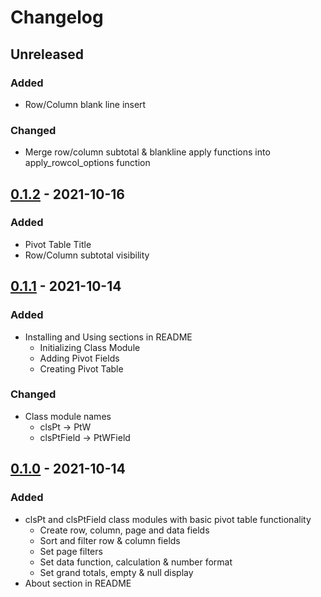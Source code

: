 # Changelog

## Unreleased

### Added

- Row/Column blank line insert

### Changed
- Merge row/column subtotal & blankline apply functions into apply_rowcol_options function

## [0.1.2] - 2021-10-16

### Added

- Pivot Table Title
- Row/Column subtotal visibility

## [0.1.1] - 2021-10-14

### Added

- Installing and Using sections in README
  - Initializing Class Module
  - Adding Pivot Fields
  - Creating Pivot Table

### Changed

- Class module names
  - clsPt -> PtW
  - clsPtField -> PtWField

## [0.1.0] - 2021-10-14

### Added

- clsPt and clsPtField class modules with basic pivot table functionality
  - Create row, column, page and data fields
  - Sort and filter row & column fields
  - Set page filters
  - Set data function, calculation & number format
  - Set grand totals, empty & null display
- About section in README

[0.1.2]: https://github.com/paunchymochi/PivotWrap/compare/v0.1.1...v0.1.2
[0.1.1]: https://github.com/paunchymochi/PivotWrap/compare/v0.1.0...v0.1.1
[0.1.0]: https://github.com/paunchymochi/PivotWrap/releases/tag/v0.1.0
